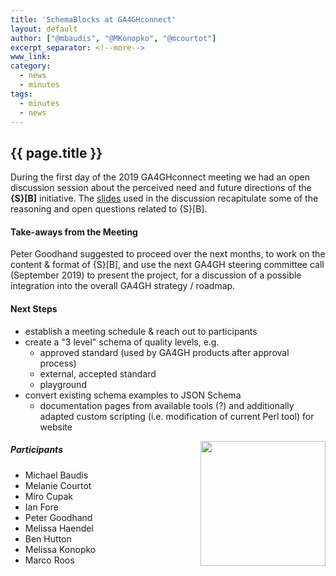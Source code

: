 ```yaml
---
title: 'SchemaBlocks at GA4GHconnect'
layout: default
author: ["@mbaudis", "@MKonopko", "@mcourtot"]
excerpt_separator: <!--more-->
www_link: 
category:
  - news
  - minutes
tags:
  - minutes
  - news
---
```


## {{ page.title }}

During the first day of the 2019 GA4GHconnect meeting we had an open discussion session about the perceived need and future directions of the __{S}[B]__ initiative. The [slides](/assets/pdf/2019-04-29___Courtot-and-Baudis__SB-discussion__slides.pdf) used in the discussion recapitulate some of the reasoning and open questions related to {S}[B].

<!--more-->

#### Take-aways from the Meeting

Peter Goodhand suggested to proceed over the next months, to work on the content & format of {S}[B], and use the next GA4GH steering committee call (September 2019) to present the project, for a discussion of a possible integration into the overall GA4GH strategy / roadmap.

#### Next Steps

* establish a meeting schedule & reach out to participants
* create a "3 level" schema of quality levels, e.g.
    - approved standard (used by GA4GH products after approval process)
    - external, accepted standard
    - playground
* convert existing schema examples to JSON Schema
    - documentation pages from available tools (?) and additionally adapted custom scripting (i.e. modification of current Perl tool) for website

<img src="/assets/img/2019-04-29-sb-flipchart.jpg" style="float: right;" width="200" alt="" />

##### Participants

* Michael Baudis
* Melanie Courtot
* Miro Cupak
* Ian Fore
* Peter Goodhand
* Melissa Haendel
* Ben Hutton
* Melissa Konopko
* Marco Roos
